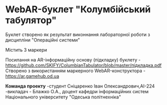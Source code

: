 # WebAR-буклет "Колумбійський табулятор"
Буклет створено як результат виконнання лабораторної роботи з дисципліни
"Операційні системи"

Містить 3 маркери

Посилання на AR-інформаційну основу (підкладку) буклету - https://github.com/SKIFY/ColumbianTabulator/blob/master/підкладка.pdf
Створено з використанням маркерного WebAR-конструктора - https://ar.gamehub.od.ua

**Команда проекту**
-студент Сніцаренко Іван Олександрович,АІ-224
-викладач - Блажко О.А., доцент кафедри інформаційних систем Національного 
університету "Одеська політнехніка"
